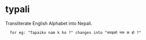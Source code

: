 # typali

Transliterate English Alphabet into Nepali.

      for eg: "Tapaiko nam k ho ?" changes into "तपाइको नाम क हो ?"
